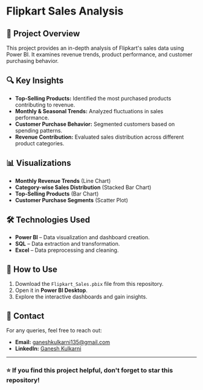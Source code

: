 # Flipkart Sales Analysis

## 📌 Project Overview
This project provides an in-depth analysis of Flipkart's sales data using Power BI. It examines revenue trends, product performance, and customer purchasing behavior.

## 🔍 Key Insights
- **Top-Selling Products:** Identified the most purchased products contributing to revenue.
- **Monthly & Seasonal Trends:** Analyzed fluctuations in sales performance.
- **Customer Purchase Behavior:** Segmented customers based on spending patterns.
- **Revenue Contribution:** Evaluated sales distribution across different product categories.

## 📊 Visualizations
- **Monthly Revenue Trends** (Line Chart)
- **Category-wise Sales Distribution** (Stacked Bar Chart)
- **Top-Selling Products** (Bar Chart)
- **Customer Purchase Segments** (Scatter Plot)

## 🛠️ Technologies Used
- **Power BI** – Data visualization and dashboard creation.
- **SQL** – Data extraction and transformation.
- **Excel** – Data preprocessing and cleaning.

## 📂 How to Use
1. Download the `Flipkart_Sales.pbix` file from this repository.
2. Open it in **Power BI Desktop**.
3. Explore the interactive dashboards and gain insights.

## 📧 Contact
For any queries, feel free to reach out:
- **Email:** ganeshkulkarni135@gmail.com
- **LinkedIn:** [Ganesh Kulkarni](https://www.linkedin.com/in/ganesh-kulkarni-ab81a4224/)

---

### ⭐ If you find this project helpful, don't forget to star this repository!

